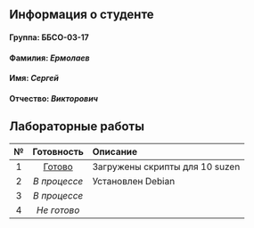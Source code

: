 ## Информация о студенте
#### Группа: ББСО-03-17 
#### **Фамилия:** *Ермолаев*
#### **Имя:** *Сергей*
#### **Отчество:** *Викторович*
## Лабораторные работы 
  
| № | Готовность         | Описание |
|:-:|:------------------:|:---------|
| 1 | [Готово](https://github.com/Parennepromax/labs/tree/master/OS) | Загружены скрипты для 10 suzen |
| 2 | *В процессе*       | Установлен Debian                 |
| 3 | *В процессе*       |                                   |
| 4 | *Не готово*        |                                   |
